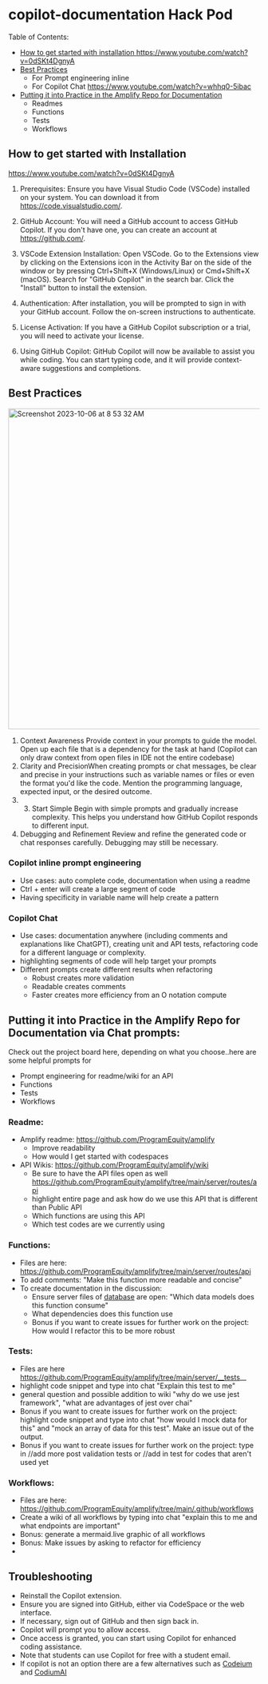# copilot-documentation Hack Pod 
Table of Contents: 
- [How to get started with installation ](https://github.com/ProgramEquity/copilot-documentation/tree/main#how-to-get-started-with-installation)https://www.youtube.com/watch?v=0dSKt4DgnyA
- [Best Practices](https://github.com/ProgramEquity/copilot-documentation/blob/main/README.md#best-practices)
  - For Prompt engineering inline
  - For Copilot Chat https://www.youtube.com/watch?v=whhq0-5ibac
- [Putting it into Practice in the Amplify Repo for Documentation](https://github.com/ProgramEquity/copilot-documentation/blob/main/README.md#putting-it-into-practice-in-the-amplify-repo-for-documentation-via-chat-prompts)
  - Readmes
  - Functions
  - Tests
  - Workflows
 

## How to get started with Installation 
https://www.youtube.com/watch?v=0dSKt4DgnyA

1. Prerequisites:
Ensure you have Visual Studio Code (VSCode) installed on your system. You can download it from https://code.visualstudio.com/.

2. GitHub Account:
You will need a GitHub account to access GitHub Copilot. If you don't have one, you can create an account at https://github.com/.

3. VSCode Extension Installation:
Open VSCode.
Go to the Extensions view by clicking on the Extensions icon in the Activity Bar on the side of the window or by pressing Ctrl+Shift+X (Windows/Linux) or Cmd+Shift+X (macOS).
Search for "GitHub Copilot" in the search bar.
Click the "Install" button to install the extension.
4. Authentication:
After installation, you will be prompted to sign in with your GitHub account. Follow the on-screen instructions to authenticate.

5. License Activation:
If you have a GitHub Copilot subscription or a trial, you will need to activate your license.
6. Using GitHub Copilot:
GitHub Copilot will now be available to assist you while coding. You can start typing code, and it will provide context-aware suggestions and completions.

## Best Practices 
<img width="642" alt="Screenshot 2023-10-06 at 8 53 32 AM" src="https://github.com/ProgramEquity/copilot-documentation/assets/9143339/690ade6b-9b2f-4b5d-a404-835b475015b5">

1. Context Awareness
Provide context in your prompts to guide the model. Open up each file that is a dependency for the task at hand (Copilot can only draw context from open files in IDE not the entire codebase) 
2. Clarity and PrecisionWhen creating prompts or chat messages, be clear and precise in your instructions such as variable names or files or even the format you'd like the code. Mention the programming language, expected input, or the desired outcome.
3. 3. Start Simple
Begin with simple prompts and gradually increase complexity. This helps you understand how GitHub Copilot responds to different input.
4. Debugging and Refinement
Review and refine the generated code or chat responses carefully. Debugging may still be necessary.

### Copilot inline prompt engineering
- Use cases: auto complete code, documentation when using a readme 
- Ctrl + enter will create a large segment of code
- Having specificity in variable name will help create a pattern 

### Copilot Chat
- Use cases: documentation anywhere (including comments and explanations like ChatGPT), creating unit and API tests, refactoring code for a different language or complexity. 
- highlighting segments of code will help target your prompts
- Different prompts create different results when refactoring
  - Robust creates more validation
  - Readable creates comments
  - Faster creates more efficiency from an O notation compute

## Putting it into Practice in the Amplify Repo for Documentation via Chat prompts: 
Check out the project board here, depending on what you choose..here are some helpful prompts for
- Prompt engineering for readme/wiki for an API
- Functions
- Tests
- Workflows

### Readme: 
- Amplify readme: https://github.com/ProgramEquity/amplify
  - Improve readability
  - How would I get started with codespaces 
- API Wikis: https://github.com/ProgramEquity/amplify/wiki
  - Be sure to have the API files open as well https://github.com/ProgramEquity/amplify/tree/main/server/routes/api
  - highlight entire page and ask how do we use this API that is different than Public API
  - Which functions are using this API
  - Which test codes are we currently using 

### Functions: 
- Files are here: https://github.com/ProgramEquity/amplify/tree/main/server/routes/api
- To add comments: "Make this function more readable and concise"
- To create documentation in the discussion:
  - Ensure server files of [database](https://github.com/ProgramEquity/amplify/tree/main/server/db) are open: "Which data models does this function consume"
  - What dependencies does this function use
  - Bonus if you want to create issues for further work on the project: How would I refactor this to be more robust

### Tests: 
 - Files are here https://github.com/ProgramEquity/amplify/tree/main/server/__tests__
 - highlight code snippet and type into chat "Explain this test to me"
 - general question and possible addition to wiki "why do we use jest framework", "what are advantages of jest over chai"
 - Bonus if you want to create issues for further work on the project: highlight code snippet and type into chat "how would I mock data for this" and "mock an array of data for this test". Make an issue out of the output. 
 - Bonus if you want to create issues for further work on the project: type in //add more post validation tests or //add in test for codes that aren't used yet

### Workflows:
- Files are here: https://github.com/ProgramEquity/amplify/tree/main/.github/workflows
- Create a wiki of all workflows by typing into chat "explain this to me and what endpoints are important" 
- Bonus: generate a mermaid.live graphic of all workflows
- Bonus: Make issues by asking to refactor for efficiency
- 


## Troubleshooting

- Reinstall the Copilot extension.
- Ensure you are signed into GitHub, either via CodeSpace or the web interface.
- If necessary, sign out of GitHub and then sign back in.
- Copilot will prompt you to allow access.
- Once access is granted, you can start using Copilot for enhanced coding assistance.
- Note that students can use Copilot for free with a student email.
- If copilot is not an option there are a few alternatives such as [Codeium](https://marketplace.visualstudio.com/items?itemName=Codeium.codeium) and [CodiumAI](https://www.codium.ai/)

